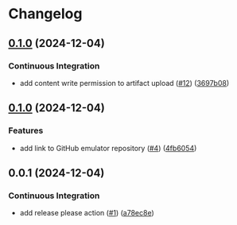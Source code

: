 # Changelog

## [0.1.0](https://github.com/brunsviga13rk/emulator/compare/v0.1.0...v0.1.0) (2024-12-04)


### Continuous Integration

* add content write permission to artifact upload ([#12](https://github.com/brunsviga13rk/emulator/issues/12)) ([3697b08](https://github.com/brunsviga13rk/emulator/commit/3697b082b9d3b3109c1dd7ecc518520bf5b044c0))

## [0.1.0](https://github.com/brunsviga13rk/emulator/compare/v0.0.1...v0.1.0) (2024-12-04)


### Features

* add link to GitHub emulator repository ([#4](https://github.com/brunsviga13rk/emulator/issues/4)) ([4fb6054](https://github.com/brunsviga13rk/emulator/commit/4fb605494bdd6a632350d1a903cf17492dfed076))

## 0.0.1 (2024-12-04)


### Continuous Integration

* add release please action ([#1](https://github.com/brunsviga13rk/emulator/issues/1)) ([a78ec8e](https://github.com/brunsviga13rk/emulator/commit/a78ec8e02f716763001e5a33e80c3fea4d0957d2))
